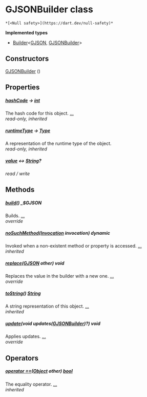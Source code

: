 


# GJSONBuilder class






    *[<Null safety>](https://dart.dev/null-safety)*






**Implemented types**

- [Builder](https://pub.dev/documentation/built_value/8.1.2/built_value/Builder-class.html)&lt;[GJSON](../third_party_yonomi_graphql_schema_schema.docs.schema.gql/GJSON-class.md), [GJSONBuilder](../third_party_yonomi_graphql_schema_schema.docs.schema.gql/GJSONBuilder-class.md)>





## Constructors

[GJSONBuilder](../third_party_yonomi_graphql_schema_schema.docs.schema.gql/GJSONBuilder/GJSONBuilder.md) ()

    


## Properties

##### [hashCode](https://api.flutter.dev/flutter/dart-core/Object/hashCode.html) &#8594; [int](https://api.flutter.dev/flutter/dart-core/int-class.html)



The hash code for this object. [...](https://api.flutter.dev/flutter/dart-core/Object/hashCode.html)  
_read-only, inherited_



##### [runtimeType](https://api.flutter.dev/flutter/dart-core/Object/runtimeType.html) &#8594; [Type](https://api.flutter.dev/flutter/dart-core/Type-class.html)



A representation of the runtime type of the object.   
_read-only, inherited_



##### [value](../third_party_yonomi_graphql_schema_schema.docs.schema.gql/GJSONBuilder/value.md) &#8596; [String](https://api.flutter.dev/flutter/dart-core/String-class.html)?



   
_read / write_




## Methods

##### [build](../third_party_yonomi_graphql_schema_schema.docs.schema.gql/GJSONBuilder/build.md)() _$GJSON



Builds. [...](../third_party_yonomi_graphql_schema_schema.docs.schema.gql/GJSONBuilder/build.md)  
_override_



##### [noSuchMethod](https://api.flutter.dev/flutter/dart-core/Object/noSuchMethod.html)([Invocation](https://api.flutter.dev/flutter/dart-core/Invocation-class.html) invocation) dynamic



Invoked when a non-existent method or property is accessed. [...](https://api.flutter.dev/flutter/dart-core/Object/noSuchMethod.html)  
_inherited_



##### [replace](../third_party_yonomi_graphql_schema_schema.docs.schema.gql/GJSONBuilder/replace.md)([GJSON](../third_party_yonomi_graphql_schema_schema.docs.schema.gql/GJSON-class.md) other) void



Replaces the value in the builder with a new one. [...](../third_party_yonomi_graphql_schema_schema.docs.schema.gql/GJSONBuilder/replace.md)  
_override_



##### [toString](https://api.flutter.dev/flutter/dart-core/Object/toString.html)() [String](https://api.flutter.dev/flutter/dart-core/String-class.html)



A string representation of this object. [...](https://api.flutter.dev/flutter/dart-core/Object/toString.html)  
_inherited_



##### [update](../third_party_yonomi_graphql_schema_schema.docs.schema.gql/GJSONBuilder/update.md)(void updates([GJSONBuilder](../third_party_yonomi_graphql_schema_schema.docs.schema.gql/GJSONBuilder-class.md))?) void



Applies updates. [...](../third_party_yonomi_graphql_schema_schema.docs.schema.gql/GJSONBuilder/update.md)  
_override_




## Operators

##### [operator ==](https://api.flutter.dev/flutter/dart-core/Object/operator_equals.html)([Object](https://api.flutter.dev/flutter/dart-core/Object-class.html) other) [bool](https://api.flutter.dev/flutter/dart-core/bool-class.html)



The equality operator. [...](https://api.flutter.dev/flutter/dart-core/Object/operator_equals.html)  
_inherited_











